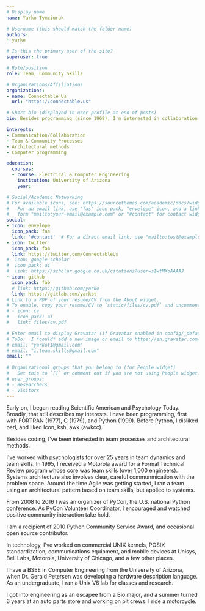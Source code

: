 ```yaml
---
# Display name
name: Yarko Tymciurak

# Username (this should match the folder name)
authors:
- yarko

# Is this the primary user of the site?
superuser: true

# Role/position
role: Team, Community Skills

# Organizations/Affiliations
organizations:
- name: Connectable Us
  url: "https://connectable.us"

# Short bio (displayed in user profile at end of posts)
bio: Besides programming (since 1968), I'm interested in collaboration skills.

interests:
- Communication/Collaboration
- Team & Community Processes
- Architectural methods
- Computer programming

education:
  courses:
  - course: Electrical & Computer Engineering
    institution: University of Arizona
    year: 

# Social/Academic Networking
# For available icons, see: https://sourcethemes.com/academic/docs/widgets/#icons
#   For an email link, use "fas" icon pack, "envelope" icon, and a link in the
#   form "mailto:your-email@example.com" or "#contact" for contact widget.
social:
- icon: envelope
  icon_pack: fas
  link: '#contact'  # For a direct email link, use "mailto:test@example.org".
- icon: twitter
  icon_pack: fab
  link: https://twitter.com/ConnectableUs
#- icon: google-scholar
#  icon_pack: ai
#  link: https://scholar.google.co.uk/citations?user=sIwtMXoAAAAJ
- icon: github
  icon_pack: fab
  # link: https://github.com/yarko
  link: https://gitlab.com/yarkot
# Link to a PDF of your resume/CV from the About widget.
# To enable, copy your resume/CV to `static/files/cv.pdf` and uncomment the lines below.  
# - icon: cv
#   icon_pack: ai
#   link: files/cv.pdf

# Enter email to display Gravatar (if Gravatar enabled in config/_default/params.toml)
# ToDo:  I *could* add a new image or email to https://en.gravatar.com/emails/
# email: "yarkot1@gmail.com"
# email: "i.team.skills@gmail.com"
email: ""
  
# Organizational groups that you belong to (for People widget)
#   Set this to `[]` or comment out if you are not using People widget.  
# user_groups:
# - Researchers
# - Visitors
---
```

Early on, I began reading Scientific American and Psychology Today.
Broadly, that still describes my interests.
I have been programming,
first with FORTRAN (1977),
C (1979),
and Python (1999).
Before Python, I disliked perl, and liked Icon, ksh, awk (awkcc).

Besides coding, I've been interested
in
team processes
and
architectural methods.

I've worked with psychologists for over 25 years in team dynamics
and team skills.
In 1995, I received a Motorola award for a
Formal Technical Review program 
whose core was team skills (over 1,000 engineers).
Systems architecture also involves
clear, careful communmication with the problem space.
Around the time Agile was getting started, I ran a team using
an architectural pattern based on team skills, but applied
to systems.

From 2008 to 2016 I was an organizer
of PyCon, the U.S. national Python conference.
As PyCon Volunteer Coordinator, I encouraged and watched positive
community interaction take hold.

I am a recipient of 2010 Python Community Service Award,
and occasional open source contributor.

In technology, I've worked on commercial UNIX kernels,
POSIX standardization,
communications equipment, and mobile devices
at Unisys, Bell Labs, Motorola, University of Chicago,
and a few other places.

I have a BSEE in Computer Engineering from the University of Arizona,
when Dr. Gerald Petersen was developing a hardware description language.
As an undergraduate, I ran a Unix V6 lab for classes and
research.

I got into engineering as an escapee from a Bio major,
and a summer turned 6 years at an auto parts store
and working on pit crews.
I ride a motorcycle.

